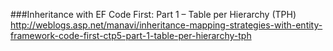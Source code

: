 ﻿
###Inheritance with EF Code First: Part 1 – Table per Hierarchy (TPH)
http://weblogs.asp.net/manavi/inheritance-mapping-strategies-with-entity-framework-code-first-ctp5-part-1-table-per-hierarchy-tph